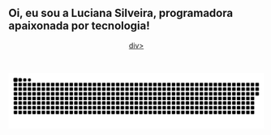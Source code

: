 ## Oi, eu sou a Luciana Silveira, programadora apaixonada por tecnologia!
<div align="center">
  <a href="https://github.com/lualmeidasouza">
  div>
<div style="display: inline_block"><br>
  
</div>
  
  ##
 
<div> 
  
  ![Snake animation](https://github.com/lualmeidasouza/lualmeidasouza/blob/output/github-contribution-grid-snake.svg)
 
</div>
